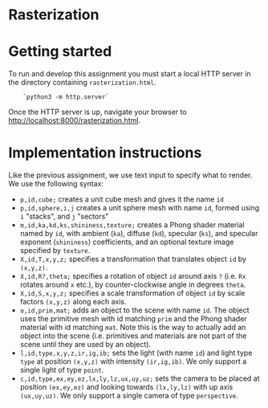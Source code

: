 # Rasterization

# Getting started
To run and develop this assignment you must start a local HTTP server in the directory containing `rasterization.html`.
``` 
    `python3 -m http.server` 
```
Once the HTTP server is up, navigate your browser to [http://localhost:8000/rasterization.html](http://localhost:8000/rasterization.html).

# Implementation instructions

Like the previous assignment, we use text input to specify what to render.
We use the following syntax:
- `p,id,cube;` creates a unit cube mesh and gives it the name `id`
- `p,id,sphere,i,j`	creates a unit sphere mesh with name `id`, formed using `i` "stacks", and `j` "sectors"
- `m,id,ka,kd,ks,shininess,texture;` creates a Phong shader material named by `id`, with ambient (`ka`), diffuse (`kd`), specular (`ks`), and specular exponent (`shininess`) coefficients, and an optional texture image specified by `texture`.
- `X,id,T,x,y,z;` specifies a transformation that translates object `id` by `(x,y,z)`.
- `X,id,R?,theta;` specifies a rotation of object `id` around axis `?` (i.e. `Rx` rotates around `x` etc.), by counter-clockwise angle in degrees `theta`.
- `X,id,S,x,y,z;` specifies a scale transformation of object `id` by scale factors `(x,y,z)` along each axis.
- `o,id,prim,mat;` adds an object to the scene with name `id`. The object uses the primitive mesh with id matching `prim` and the Phong shader material with id matching `mat`. Note this is the way to actually add an object into the scene (i.e. primitives and materials are not part of the scene until they are used by an object).
- `l,id,type,x,y,z,ir,ig,ib;` sets the light (with name `id`) and light type `type` at position `(x,y,z)` with intensity `(ir,ig,ib)`. We only support a single light of type `point`.
- `c,id,type,ex,ey,ez,lx,ly,lz,ux,uy,uz;` sets the camera to be placed at position `(ex,ey,ez)` and looking towards `(lx,ly,lz)` with up axis `(ux,uy,uz)`. We only support a single camera of type `perspective`.